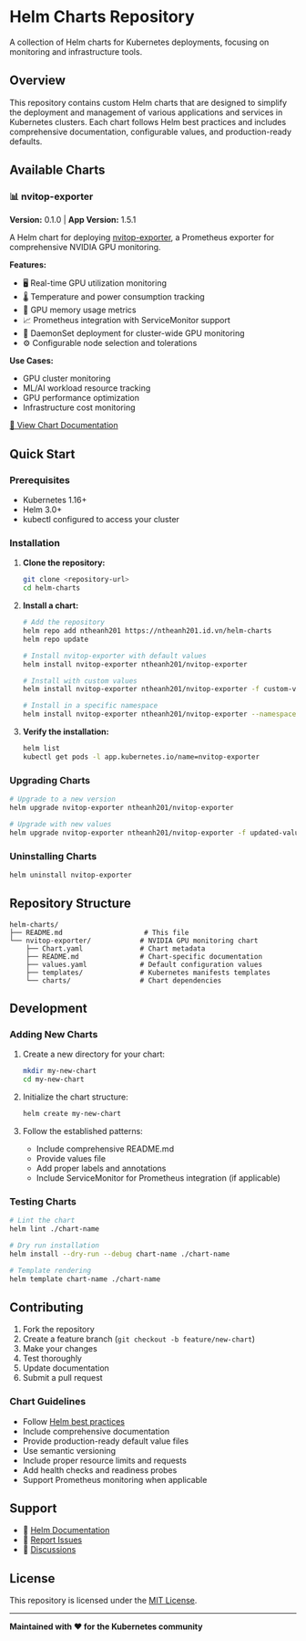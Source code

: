 # Helm Charts Repository

A collection of Helm charts for Kubernetes deployments, focusing on monitoring and infrastructure tools.

## Overview

This repository contains custom Helm charts that are designed to simplify the deployment and management of various applications and services in Kubernetes clusters. Each chart follows Helm best practices and includes comprehensive documentation, configurable values, and production-ready defaults.

## Available Charts

### 📊 nvitop-exporter

**Version:** 0.1.0 | **App Version:** 1.5.1

A Helm chart for deploying [nvitop-exporter](https://github.com/XuehaiPan/nvitop), a Prometheus exporter for comprehensive NVIDIA GPU monitoring.

**Features:**
- 🖥️ Real-time GPU utilization monitoring
- 🌡️ Temperature and power consumption tracking
- 💾 GPU memory usage metrics
- 📈 Prometheus integration with ServiceMonitor support
- 🔄 DaemonSet deployment for cluster-wide GPU monitoring
- ⚙️ Configurable node selection and tolerations

**Use Cases:**
- GPU cluster monitoring
- ML/AI workload resource tracking
- GPU performance optimization
- Infrastructure cost monitoring

[📖 View Chart Documentation](./nvitop-exporter/README.md)

## Quick Start

### Prerequisites

- Kubernetes 1.16+
- Helm 3.0+
- kubectl configured to access your cluster

### Installation

1. **Clone the repository:**
   ```bash
   git clone <repository-url>
   cd helm-charts
   ```

2. **Install a chart:**
   ```bash
   # Add the repository
   helm repo add ntheanh201 https://ntheanh201.id.vn/helm-charts
   helm repo update

   # Install nvitop-exporter with default values
   helm install nvitop-exporter ntheanh201/nvitop-exporter

   # Install with custom values
   helm install nvitop-exporter ntheanh201/nvitop-exporter -f custom-values.yaml

   # Install in a specific namespace
   helm install nvitop-exporter ntheanh201/nvitop-exporter --namespace monitoring --create-namespace
   ```

3. **Verify the installation:**
   ```bash
   helm list
   kubectl get pods -l app.kubernetes.io/name=nvitop-exporter
   ```

### Upgrading Charts

```bash
# Upgrade to a new version
helm upgrade nvitop-exporter ntheanh201/nvitop-exporter

# Upgrade with new values
helm upgrade nvitop-exporter ntheanh201/nvitop-exporter -f updated-values.yaml
```

### Uninstalling Charts

```bash
helm uninstall nvitop-exporter
```

## Repository Structure

```
helm-charts/
├── README.md                    # This file
└── nvitop-exporter/            # NVIDIA GPU monitoring chart
    ├── Chart.yaml              # Chart metadata
    ├── README.md               # Chart-specific documentation
    ├── values.yaml             # Default configuration values
    ├── templates/              # Kubernetes manifests templates
    └── charts/                 # Chart dependencies
```

## Development

### Adding New Charts

1. Create a new directory for your chart:
   ```bash
   mkdir my-new-chart
   cd my-new-chart
   ```

2. Initialize the chart structure:
   ```bash
   helm create my-new-chart
   ```

3. Follow the established patterns:
   - Include comprehensive README.md
   - Provide values file
   - Add proper labels and annotations
   - Include ServiceMonitor for Prometheus integration (if applicable)

### Testing Charts

```bash
# Lint the chart
helm lint ./chart-name

# Dry run installation
helm install --dry-run --debug chart-name ./chart-name

# Template rendering
helm template chart-name ./chart-name
```

## Contributing

1. Fork the repository
2. Create a feature branch (`git checkout -b feature/new-chart`)
3. Make your changes
4. Test thoroughly
5. Update documentation
6. Submit a pull request

### Chart Guidelines

- Follow [Helm best practices](https://helm.sh/docs/chart_best_practices/)
- Include comprehensive documentation
- Provide production-ready default value files
- Use semantic versioning
- Include proper resource limits and requests
- Add health checks and readiness probes
- Support Prometheus monitoring when applicable

## Support

- 📖 [Helm Documentation](https://helm.sh/docs/)
- 🐛 [Report Issues](../../issues)
- 💬 [Discussions](../../discussions)

## License

This repository is licensed under the [MIT License](LICENSE).

---

**Maintained with ❤️ for the Kubernetes community**
